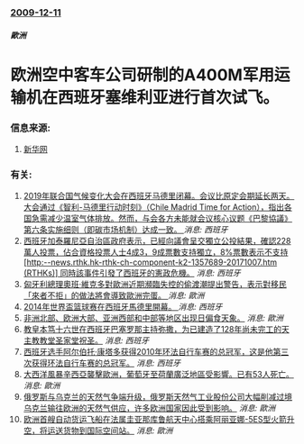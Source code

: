 ### [2009-12-11](/news/2009/12/11/index.md)

##### 歐洲
# 欧洲空中客车公司研制的A400M军用运输机在西班牙塞维利亚进行首次试飞。




### 信息来源:

1. [新华网](http://news.xinhuanet.com/tech/2009-12/13/content_12638863.htm)

### 有关:

1. [ 2019年联合国气候变化大会在西班牙马德里闭幕。会议比原定会期延长两天。大会通过《智利-马德里行动时刻》（Chile Madrid Time for Action），指出各国急需减少温室气体排放。然而，与会各方未能就会议核心议题《巴黎協議》第六条实施细则（即碳市场机制）达成一致。 ](/zh/news/2019/12/15/2019年联合国气候变化大会在西班牙马德里闭幕-会议比原定会期延长两天-大会通过-智利-马德里行动时刻-Chile.md) _消息: 西班牙_
2. [西班牙加泰羅尼亞自治區政府表示，已經向議會呈交獨立公投結果，確認228萬人投票，佔合資格投票人士4成3，9成票數支持獨立，8%票數表示不支持 [http:--news.rthk.hk-rthk-ch-component-k2-1357689-20171007.htm (RTHKs)] 同時該事件引發了西班牙的憲政危機。](/zh/news/2017/10/7/西班牙加泰羅尼亞自治區政府表示-已經向議會呈交獨立公投結果-確認228萬人投票-佔合資格投票人士4成3-9成票數支持獨立.md) _消息: 西班牙_
3. [匈牙利總理奧班·維克多對歐洲近期瀕臨失控的偷渡潮提出警告，表示對移民「來者不拒」的做法將會導致歐洲完蛋。 ](/zh/news/2015/09/4/匈牙利總理奧班-維克多對歐洲近期瀕臨失控的偷渡潮提出警告-表示對移民-來者不拒-的做法將會導致歐洲完蛋.md) _消息: 歐洲_
4. [2014年世界盃篮球赛在西班牙馬德里開幕。 ](/zh/news/2014/08/30/2014年世界盃篮球赛在西班牙馬德里開幕.md) _消息: 西班牙_
5. [非洲北部、欧洲大部、亚洲西部和中部等地区出现日偏食天象。](/zh/news/2011/01/4/非洲北部-欧洲大部-亚洲西部和中部等地区出现日偏食天象.md) _消息: 歐洲_
6. [ 教皇本笃十六世在西班牙巴塞罗那主持弥撒，为已建造了128年尚未完工的天主教教堂圣家堂祝圣。](/zh/news/2010/11/7/教皇本笃十六世在西班牙巴塞罗那主持弥撒-为已建造了128年尚未完工的天主教教堂圣家堂祝圣.md) _消息: 西班牙_
7. [ 西班牙选手阿尔伯托·康塔多获得2010年环法自行车赛的总冠军，这是他第三次获得环法自行车赛的总冠军。](/zh/news/2010/07/25/西班牙选手阿尔伯托-康塔多获得2010年环法自行车赛的总冠军-这是他第三次获得环法自行车赛的总冠军.md) _消息: 西班牙_
8. [ 大西洋風暴辛西亞襲擊歐洲，葡萄牙至荷蘭廣泛地區受影響。已有53人死亡。](/zh/news/2010/03/1/大西洋風暴辛西亞襲擊歐洲-葡萄牙至荷蘭廣泛地區受影響-已有53人死亡.md) _消息: 歐洲_
9. [俄罗斯与乌克兰的天然气争端升级，俄罗斯天然气工业股份公司大幅削减过境乌克兰输往欧洲的天然气供应，许多欧洲国家因此受到影响。](/zh/news/2009/01/5/俄罗斯与乌克兰的天然气争端升级-俄罗斯天然气工业股份公司大幅削减过境乌克兰输往欧洲的天然气供应-许多欧洲国家因此受到影响.md) _消息: 歐洲_
10. [欧洲首艘自动货运飞船在法属圭亚那库鲁航天中心搭乘阿丽亚娜-5ES型火箭升空，将运送货物到国际空间站。](/zh/news/2008/03/9/欧洲首艘自动货运飞船在法属圭亚那库鲁航天中心搭乘阿丽亚娜-5ES型火箭升空-将运送货物到国际空间站.md) _消息: 歐洲_
